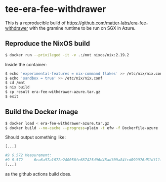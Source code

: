 # tee-era-fee-withdrawer

This is a reproducible build of https://github.com/matter-labs/era-fee-withdrawer
with the gramine runtime to be run on SGX in Azure.

## Reproduce the NixOS build
```bash
$ docker run --privileged -it -v .:/mnt nixos/nix:2.19.2
```
Inside the container:
```bash
$ echo 'experimental-features = nix-command flakes' >> /etc/nix/nix.conf
$ echo 'sandbox = true' >> /etc/nix/nix.conf
$ cd /mnt
$ nix build
$ cp result era-fee-withdrawer-azure.tar.gz
$ exit
```
## Build the Docker image
```bash
$ docker load < era-fee-withdrawer-azure.tar.gz
$ docker build --no-cache --progress=plain -t efw -f Dockerfile-azure .
```

Should output something like:
```bash
[...]

#9 6.572 Measurement:
#9 6.572     6ea6a97a1672e240050fe687425d96d45adf09a84fcd099976d51df11fb98fcf
[...]
```
as the github actions build does.
